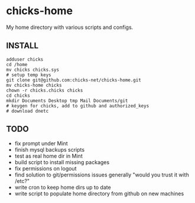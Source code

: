 chicks-home
===========

My home directory with various scripts and configs.

INSTALL
-------

	adduser chicks
	cd /home
	mv chicks chicks.sys
	# setup temp keys
	git clone git@github.com:chicks-net/chicks-home.git
	mv chicks-home chicks
	chown -r chicks.chicks chicks
	cd chicks
	mkdir Documents Desktop tmp Mail Documents/git
	# keygen for chicks, add to github and authorized_keys
	# download dnetc

TODO
----

* fix prompt under Mint
* finish mysql backups scripts
* test as real home dir in Mint
* build script to install missing packages
* fix permissions on logout
* find solution to git/permissions issues generally "would you trust it with /etc?"
* write cron to keep home dirs up to date
* write script to populate home directory from github on new machines
